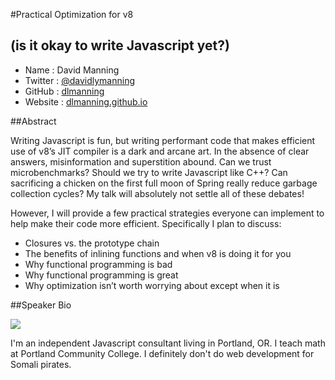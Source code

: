 #Practical Optimization for v8
## (is it okay to write Javascript yet?)

* Name      : David Manning
* Twitter   : [@davidlymanning][]
* GitHub    : [dlmanning][]
* Website   : [dlmanning.github.io][]

##Abstract

Writing Javascript is fun, but writing performant code that makes efficient use of v8’s JIT compiler is a dark and arcane art. In the absence of clear answers, misinformation and superstition abound. Can we trust microbenchmarks? Should we try to write Javascript like C++? Can sacrificing a chicken on the first full moon of Spring really reduce garbage collection cycles? My talk will absolutely not settle all of these debates!

However, I will provide a few practical strategies everyone can implement to help make their code more efficient. Specifically I plan to discuss:

* Closures vs. the prototype chain
* The benefits of inlining functions and when v8 is doing it for you
* Why functional programming is bad
* Why functional programming is great
* Why optimization isn’t worth worrying about except when it is

##Speaker Bio

![](https://raw.github.com/cascadiajs/2013.cascadiajs.com/master/images/david-manning.png)

I'm an independent Javascript consultant living in Portland, OR. I teach math at Portland Community College. I definitely don't do web development for Somali pirates.

[@davidlymanning]:http://twitter.com/davidlymanning
[dlmanning]:http://github.com/dlmanning
[dlmanning.github.io]:http://dlmanning.github.io
